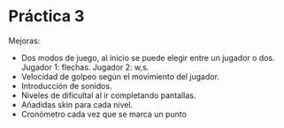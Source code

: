 # Práctica 3
Mejoras:
- Dos modos de juego, al inicio se puede elegir entre un jugador o dos. Jugador 1: flechas. Jugador 2: w,s.
- Velocidad de golpeo según el movimiento del jugador.
- Introducción de sonidos.
- Niveles de dificultal al ir completando pantallas.
- Añadidas skin para cada nivel.
- Cronómetro cada vez que se marca un punto
